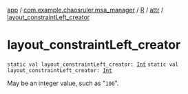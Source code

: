 [app](../../../index.md) / [com.example.chaosruler.msa_manager](../../index.md) / [R](../index.md) / [attr](index.md) / [layout_constraintLeft_creator](.)

# layout_constraintLeft_creator

`static val layout_constraintLeft_creator: `[`Int`](https://kotlinlang.org/api/latest/jvm/stdlib/kotlin/-int/index.html)
`static val layout_constraintLeft_creator: `[`Int`](https://kotlinlang.org/api/latest/jvm/stdlib/kotlin/-int/index.html)

May be an integer value, such as "`100`".

